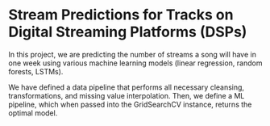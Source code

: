 # Stream Predictions for Tracks on Digital Streaming Platforms (DSPs)

In this project, we are predicting the number of streams a song will have in one week using various machine learning models (linear regression, random forests, LSTMs).

We have defined a data pipeline that performs all necessary cleansing, transformations, and missing value interpolation. Then, we define a ML pipeline, which when passed into the GridSearchCV instance, returns the optimal model.
